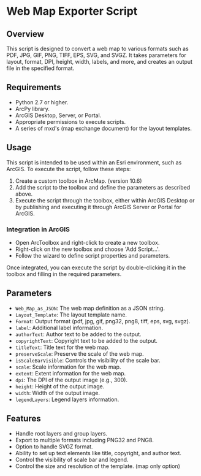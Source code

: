 # Web Map Exporter Script

## Overview
This script is designed to convert a web map to various formats such as PDF, JPG, GIF, PNG, TIFF, EPS, SVG, and SVGZ. It takes parameters for layout, format, DPI, height, width, labels, and more, and creates an output file in the specified format.

## Requirements
- Python 2.7 or higher.
- ArcPy library.
- ArcGIS Desktop, Server, or Portal.
- Appropriate permissions to execute scripts.
- A series of mxd's (map exchange document) for the layout templates.

## Usage
This script is intended to be used within an Esri environment, such as ArcGIS. To execute the script, follow these steps:
1. Create a custom toolbox in ArcMap. (version 10.6)
2. Add the script to the toolbox and define the parameters as described above.
3. Execute the script through the toolbox, either within ArcGIS Desktop or by publishing and executing it through ArcGIS Server or Portal for ArcGIS.

### Integration in ArcGIS
- Open ArcToolbox and right-click to create a new toolbox.
- Right-click on the new toolbox and choose 'Add Script...'.
- Follow the wizard to define script properties and parameters.

Once integrated, you can execute the script by double-clicking it in the toolbox and filling in the required parameters.


## Parameters
- `Web_Map_as_JSON`: The web map definition as a JSON string.
- `Layout_Template`: The layout template name.
- `Format`: Output format (pdf, jpg, gif, png32, png8, tiff, eps, svg, svgz).
- `label`: Additional label information.
- `authorText`: Author text to be added to the output.
- `copyrightText`: Copyright text to be added to the output.
- `titleText`: Title text for the web map.
- `preserveScale`: Preserve the scale of the web map.
- `isScaleBarVisible`: Controls the visibility of the scale bar.
- `scale`: Scale information for the web map.
- `extent`: Extent information for the web map.
- `dpi`: The DPI of the output image (e.g., 300).
- `height`: Height of the output image.
- `width`: Width of the output image.
- `legendLayers`: Legend layers information.

## Features
- Handle root layers and group layers.
- Export to multiple formats including PNG32 and PNG8. 
- Option to handle SVGZ format.
- Ability to set up text elements like title, copyright, and author text.
- Control the visibility of scale bar and legend.
- Control the size and resolution of the template. (map only option) 
